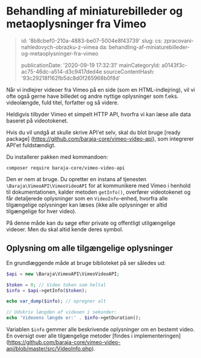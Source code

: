 Behandling af miniaturebilleder og metaoplysninger fra Vimeo
============================================================

> id: '8b8cbef0-210a-4883-be07-5004e8f43739'
> slug:
> 	cs: zpracovani-nahledovych-obrazku-z-vimea
> 	da: behandling-af-miniaturebilleder-og-metaoplysninger-fra-vimeo
> 
> publicationDate: '2020-09-19 17:32:31'
> mainCategoryId: a0143f3c-ac75-46dc-a514-d3c9417ded4e
> sourceContentHash: '93c29218f162fb5dc8d0f265968b0f8d'

Når vi indlejrer videoer fra Vimeo på en side (som en HTML-indlejring), vil vi ofte også gerne have billedet og andre nyttige oplysninger som f.eks. videolængde, fuld titel, forfatter og så videre.

Heldigvis tilbyder Vimeo et simpelt HTTP API, hvorfra vi kan læse alle data baseret på videotokenet.

Hvis du vil undgå at skulle skrive API'et selv, skal du blot bruge [ready package] (https://github.com/baraja-core/vimeo-video-api), som integrerer API'et fuldstændigt.

Du installerer pakken med kommandoen:

```shell
composer require baraja-core/vimeo-video-api
```

Den er nem at bruge. Du opretter en instans af tjenesten `\Baraja\VimeoAPI\VimeoVideoAPI` for at kommunikere med Vimeo i henhold til dokumentationen, kalder metoden `getInfo()`, overfører videotokenet og får detaljerede oplysninger som en `VideoInfo`-enhed, hvorfra alle tilgængelige oplysninger kan læses (ikke alle oplysninger er altid tilgængelige for hver video).

På denne måde kan du søge efter private og offentligt utilgængelige videoer. Men du skal altid kende deres symbol.

Oplysning om alle tilgængelige oplysninger
---------

En grundlæggende måde at bruge biblioteket på ser således ud:

```php
$api = new \Baraja\VimeoAPI\VimeoVideoAPI;

$token = 0; // Video token som heltal
$info = $api->getInfo($token);

echo var_dump($info); // opregner alt

// Udskriv længden af videoen i sekunder:
echo 'Videoens længde er:' . $info->getDuration();
```

Variablen `$info` gemmer alle beskrivende oplysninger om en bestemt video. En oversigt over alle tilgængelige metoder [findes i implementeringen] (https://github.com/baraja-core/vimeo-video-api/blob/master/src/VideoInfo.php).
